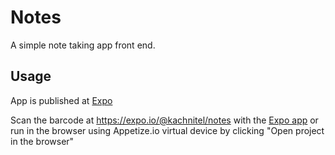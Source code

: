 # Notes
A simple note taking app front end.

## Usage
App is published at [Expo](https://expo.io/@kachnitel/notes)

Scan the barcode at https://expo.io/@kachnitel/notes with the 
[Expo app](https://play.google.com/store/apps/details?id=host.exp.exponent&hl=en)
or run in the browser using Appetize.io virtual device by clicking "Open project in the browser"
